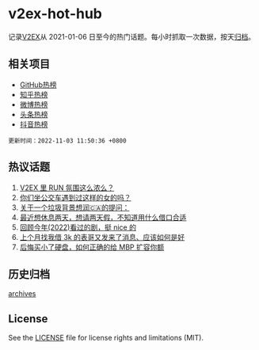 # v2ex-hot-hub

 记录[V2EX](https://www.v2ex.com/)从 2021-01-06 日至今的热门话题。每小时抓取一次数据，按天[归档](archives)。
 
 ## 相关项目

- [GitHub热榜](https://github.com/snaildev/github-hot-hub)
- [知乎热榜](https://github.com/snaildev/zhihu-hot-hub)
- [微博热榜](https://github.com/snaildev/weibo-hot-hub)
- [头条热榜](https://github.com/snaildev/toutiao-hot-hub)
- [抖音热榜](https://github.com/snaildev/douyin-hot-hub)


 `更新时间：2022-11-03 11:50:36 +0800`

## 热议话题

1. [V2EX 里 RUN 氛围这么浓么？](https://www.v2ex.com/t/892314)
1. [你们坐公交车遇到过这样的女的吗？](https://www.v2ex.com/t/892283)
1. [关于一个垃圾背景想润🇨🇦的提问：](https://www.v2ex.com/t/892043)
1. [最近想休息两天，想请两天假，不知道用什么借口合适](https://www.v2ex.com/t/892144)
1. [回顾今年(2022)看过的剧，挺 nice 的](https://www.v2ex.com/t/892060)
1. [上个月找我借 3k 的表哥又发来了消息、应该如何是好](https://www.v2ex.com/t/892200)
1. [后悔买小了硬盘，如何正确的给 MBP 扩容你额](https://www.v2ex.com/t/892038)

## 历史归档

[archives](archives)

## License

See the [LICENSE](LICENSE) file for license rights and limitations (MIT).
